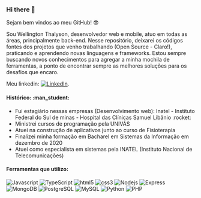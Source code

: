 ### Hi there 👋

Sejam bem vindos ao meu GitHub! :sunglasses: 

Sou Wellington Thalyson, desenvolvedor web e mobile, atuo em todas as áreas, principalmente back-end. Nesse repositório, deixarei os códigos fontes dos projetos que venho trabalhando (Open Source - Claro!), praticando e aprendendo novas linguagens e frameworks. Estou sempre buscando novos conhecimentos para agregar a minha mochila de ferramentas, a ponto de encontrar sempre as melhores soluções para os desafios que encaro.

Meu linkedin: [![LinkedIn][1.1]][1].

<!-- Icons -->
[1.1]: https://raw.githubusercontent.com/MartinHeinz/MartinHeinz/master/linkedin-3-16.png (LinkedIn)

<!-- Links to your social media accounts -->

[1]: https://www.linkedin.com/in/wellington-thalyson-876143b9/

<h4> Histórico: :man_student: </h4>
<ul>
  <li> Fui estagiário nessas empresas (Desenvolvimento web): Inatel - Instituto Federal do Sul de minas - Hospital das Clínicas Samuel Libânio :rocket:</li>
  <li> Ministrei cursos de programação pela UNIVÁS </li>
  <li> Atuei na construção de aplicativos junto ao curso de Fisioterapia </li>
  <li> Finalizei minha formação em Bacharel em Sistemas da Informação em dezembro de 2020 </li>
  <li> Atuei como especialista em sistemas pela INATEL (Instituto Nacional de Telecomunicações) </li>
</ul>

<h4> Ferramentas que utilizo: </h4>
<p>
  <img alt="Javascript" src="https://img.shields.io/badge/-JavaScript-6fc590?style=flat&logo=javascript&logoColor=black" /> 
  <img alt="TypeScript" src="https://img.shields.io/badge/-TypeScript-6fc590?style=flat&logo=typescript&logoColor=black" />
  <img alt="html5" src="https://img.shields.io/badge/-HTML5-6fc590?style=flat&logo=html5&logoColor=black" /> 
  <img alt="css3" src="https://img.shields.io/badge/-CSS3-6fc590?style=flat&logo=css3&logoColor=black" />
  <img alt="Nodejs" src="https://img.shields.io/badge/-Nodejs-6fc590?style=flat&logo=Node.js&logoColor=black" /> 
  <img alt="Express" src="https://img.shields.io/badge/-Express-6fc590?style=flat&logo=express.js&logoColor=black" /> 
  <img alt="MongoDB" src="https://img.shields.io/badge/-MongoDB-6fc590?style=flat&logo=mongodb&logoColor=black" /> 
  <img alt="PostgreSQL" src="https://img.shields.io/badge/-PostgreSQL-6fc590?style=flat&logo=postgresql&logoColor=black" />
  <img alt="MySQL" src="https://img.shields.io/badge/-MySQL-6fc590?style=flat&logo=mysql&logoColor=black" />
  <img alt="Python" src="https://img.shields.io/badge/-Python-6fc590?style=flat&logo=python&logoColor=black" /> 
  <img alt="PHP" src="https://img.shields.io/badge/-Php-6fc590?style=flat&logo=php&logoColor=black" /> 
</p>
